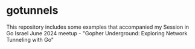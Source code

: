 # gotunnels

This repository includes some examples that accompanied my Session in Go Israel June 2024 meetup - "Gopher Underground: Exploring Network Tunneling with Go"
